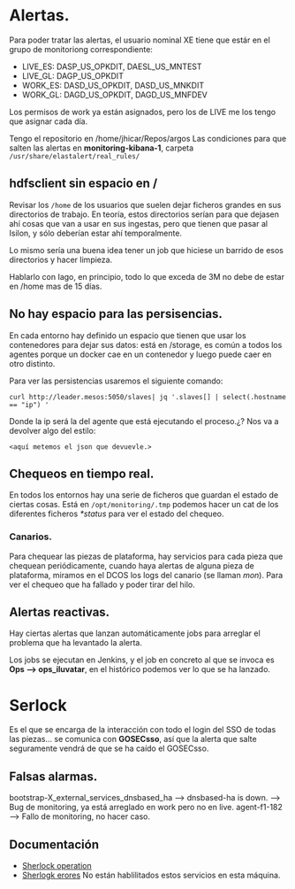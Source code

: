 # Alertas.
Para poder tratar las alertas, el usuario nominal XE tiene que estár en el grupo de monitoriong correspondiente:
* LIVE_ES: DASP_US_OPKDIT, DAESL_US_MNTEST
* LIVE_GL: DAGP_US_OPKDIT
* WORK_ES: DASD_US_OPKDIT, DASD_US_MNKDIT
* WORK_GL: DAGD_US_OPKDIT, DAGD_US_MNFDEV

Los permisos de work ya están asignados, pero los de LIVE me los tengo que asignar cada día.

Tengo el repositorio en /home/jhicar/Repos/argos
Las condiciones para que salten las alertas en **monitoring-kibana-1**, carpeta `/usr/share/elastalert/real_rules/`

## hdfsclient sin espacio en /
Revisar los `/home` de los usuarios que suelen dejar ficheros grandes en sus directorios de trabajo. En teoría, estos directorios serían para que dejasen ahí cosas que van a usar en sus ingestas, pero que tienen que pasar al Isilon, y sólo deberían estar ahí temporalmente.

Lo mismo sería una buena idea tener un job que hiciese un barrido de esos directorios y hacer limpieza.

Hablarlo con Iago, en principio, todo lo que exceda de 3M no debe de estar en /home mas de 15 días.

## No hay espacio para las persisencias.
En cada entorno hay definido un espacio que tienen que usar los contenedores para dejar sus datos: está en /storage, es común a todos los agentes porque un docker cae en un contenedor y luego puede caer en otro distinto.

Para ver las persistencias usaremos el siguiente comando:
```
curl http://leader.mesos:5050/slaves| jq '.slaves[] | select(.hostname == "ip") '
```
Donde la ip será la del agente que está ejecutando el proceso.¿?
Nos va a devolver algo del estilo:
```
<aquí metemos el json que devuevle.>
```
## Chequeos en tiempo real.
En todos los entornos hay una serie de ficheros que guardan el estado de ciertas cosas. Está en `/opt/monitoring/.tmp` podemos hacer un cat de los diferentes ficheros _*status_ para ver el estado del chequeo.

### Canarios.
Para chequear las piezas de plataforma, hay servicios para cada pieza que chequean periódicamente, cuando haya alertas de alguna pieza de plataforma, miramos en el DCOS los logs del canario (se llaman _mon<nomrepriza>_). Para ver el chequeo que ha fallado y poder tirar del hilo.

## Alertas reactivas.
Hay ciertas alertas que lanzan automáticamente jobs para arreglar el problema que ha levantado la alerta.

Los jobs se ejecutan en Jenkins, y el job en concreto al que se invoca es **Ops --> ops_iluvatar**, en el histórico podemos ver lo que se ha lanzado.

# Serlock
Es el que se encarga de la interacción con todo el login del SSO de todas las piezas... se comunica con **GOSECsso**, así que la alerta que salte seguramente vendrá de que se ha caído el GOSECsso.

## Falsas alarmas.
bootstrap-X_external_services_dnsbased_ha --> dnsbased-ha is down. --> Bug de monitoring, ya está arreglado en work pero no en live.
agent-f1-182 --> Fallo de monitoring, no hacer caso.

## Documentación
* [Sherlock operation](https://datiobd.atlassian.net/wiki/spaces/MON/pages/1026293793/sherlock+operation?focusedCommentId=1049886724#comment-1049886724)
* [Sherlogk erores](https://datiobd.atlassian.net/wiki/spaces/CPPR/pages/653525087/Sherlock+Errores)
No están hablilitados estos servicios en esta máquina.


